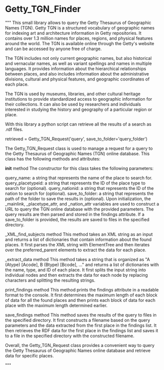 # Getty_TGN_Finder
"""
This small library allows to query the Getty Thesaurus of Geographic Names (TGN). 
Getty TGN is a structured vocabulary of geographic names for indexing art and architecture
information in Getty repositories. It contains over 1.3 million names for places, regions,
and physical features around the world. The TGN is available online through the Getty's website
and can be accessed by anyone free of charge.

The TGN includes not only current geographic names, but also historical and vernacular names,
as well as variant spellings and names in multiple languages. It provides information about the
hierarchical relationships between places, and also includes information about the administrative
divisions, cultural and physical features, and geographic coordinates of each place.

The TGN is used by museums, libraries, and other cultural heritage institutions to provide
standardized access to geographic information for their collections. It can also be used by
researchers and individuals interested in studying the history and geography of a particular
region or place.

With this library a python script can retrieve all the results of a search as .rdf files.

  retrieved = Getty_TGN_Request('query', save_to_folder='query_folder')

The Getty_TGN_Request class is used to manage a request for a query to the Getty Thesaurus of Geographic Names (TGN) online database. This class has the following methods and attributes:

__init__ method
The constructor for this class takes the following parameters:

query_name: a string that represents the name of the place to search for.
query_placetypeid: a string that represents the ID of the place type to search for (optional).
query_nationid: a string that represents the ID of the nation to search for (optional).
save_to_folder: a string that represents the path of the folder to save the results in (optional).
Upon initialization, the _mainlink, _placetype_attr, and _nation_attr variables are used to construct a URL to query the TGN online database with the provided parameters. The query results are then parsed and stored in the findings attribute. If a save_to_folder is provided, the results are saved to files in the specified directory.

_XML_find_subjects method
This method takes an XML string as an input and returns a list of dictionaries that contain information about the found places. It first parses the XML string with ElementTree and then iterates over the preferred_parent elements to extract the data for each place.

_extract_data method
This method takes a string that is organized as "A (Atype) [Acode], B (Btype) [Bcode], ..." and returns a list of dictionaries with the name, type, and ID of each place. It first splits the input string into individual nodes and then extracts the data for each node by replacing characters and splitting the resulting strings.

print_findings method
This method prints the findings attribute in a readable format to the console. It first determines the maximum length of each block of data for all the found places and then prints each block of data for each place with the maximum length determined earlier.

save_findings method
This method saves the results of the query to files in the specified directory. It first constructs a filename based on the query parameters and the data extracted from the first place in the findings list. It then retrieves the RDF data for the first place in the findings list and saves it to a file in the specified directory with the constructed filename.

Overall, the Getty_TGN_Request class provides a convenient way to query the Getty Thesaurus of Geographic Names online database and retrieve data for specific places.

"""
